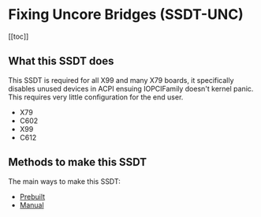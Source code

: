 # Fixing Uncore Bridges (SSDT-UNC)

[[toc]]

## What this SSDT does

This SSDT is required for all X99 and many X79 boards, it specifically disables unused devices in ACPI ensuing IOPCIFamily doesn't kernel panic. This requires very little configuration for the end user.

* X79
* C602
* X99
* C612

## Methods to make this SSDT

The main ways to make this SSDT:

* [Prebuilt](/Universal/unc0/prebuilt.md)
* [Manual](/Universal/unc0/manual.md)

